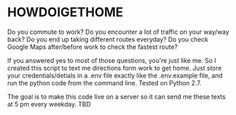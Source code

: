 # HOWDOIGETHOME
Do you commute to work? Do you encounter a lot of traffic on your way/way back? Do you end up taking different routes everyday? Do you check Google Maps after/before work to check the fastest route?

If you answered yes to most of those questions, you're just like me. So I created this script to text me directions form work to get home. Just store your credentials/detials in a .env file exactly like the .env.example file, and run the python code from the command line. Tested on Python 2.7.

The goal is to make this code live on a server so it can send me these texts at 5 pm every weekday. TBD
